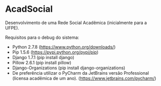 AcadSocial
==========

Desenvolvimento de uma Rede Social Acadêmica (inicialmente para a UFPE).

Requisitos para o debug do sistema:
- Python 2.7.8 (https://www.python.org/downloads/)
- Pip 1.5.6 (https://pypi.python.org/pypi/pip)
- Django 1.7.1 (pip install django)
- Pillow 2.6.1 (pip install pillow)
- Django-Organizations (pip install django-organizations)
- De preferência utilizar o PyCharm da JetBrains versão Professional (licensa acadêmica de um ano). (https://www.jetbrains.com/pycharm/)
